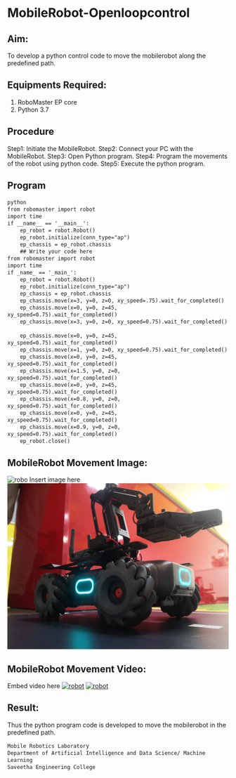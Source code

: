 # MobileRobot-Openloopcontrol
## Aim:
To develop a python control code to move the mobilerobot along the predefined path.
## Equipments Required:
1. RoboMaster EP core
2. Python 3.7
## Procedure
Step1: Initiate the MobileRobot.
Step2: Connect your PC with the MobileRobot.
Step3: Open Python program.
Step4: Program the movements of the robot using python code.
Step5: Execute the python program.
## Program
~~~
python
from robomaster import robot
import time
if __name__ == '__main__':
    ep_robot = robot.Robot()
    ep_robot.initialize(conn_type="ap")
    ep_chassis = ep_robot.chassis
    ## Write your code here
from robomaster import robot
import time
if _name_ == '_main_':
    ep_robot = robot.Robot()
    ep_robot.initialize(conn_type="ap")
    ep_chassis = ep_robot.chassis
    ep_chassis.move(x=3, y=0, z=0, xy_speed=.75).wait_for_completed()
    ep_chassis.move(x=0, y=0, z=45, xy_speed=0.75).wait_for_completed()
    ep_chassis.move(x=3, y=0, z=0, xy_speed=0.75).wait_for_completed()
    
    ep_chassis.move(x=0, y=0, z=45, xy_speed=0.75).wait_for_completed()
    ep_chassis.move(x=1, y=0, z=0, xy_speed=0.75).wait_for_completed()
    ep_chassis.move(x=0, y=0, z=45, xy_speed=0.75).wait_for_completed()
    ep_chassis.move(x=1.5, y=0, z=0, xy_speed=0.75).wait_for_completed()
    ep_chassis.move(x=0, y=0, z=45, xy_speed=0.75).wait_for_completed()
    ep_chassis.move(x=0.8, y=0, z=0, xy_speed=0.75).wait_for_completed()
    ep_chassis.move(x=0, y=0, z=45, xy_speed=0.75).wait_for_completed()
    ep_chassis.move(x=0.9, y=0, z=0, xy_speed=0.75).wait_for_completed()
    ep_robot.close()
~~~
## MobileRobot Movement Image:
![robo](./img/robomaster.png)
Insert image here
![output](robot.jpeg)
## MobileRobot Movement Video:

Embed video here
[![robot](https://img.youtube.com/vi/2qwsmqQ8a4w/0.jpeg)](https://www.youtube.com/watch?v=2qwsmqQ8a4w)
[![robot](https://img.youtube.com/vi/2qwsmqQ8a4w__y/0.jpeg)](https://www.youtube.com/watch?v=2qwsmqQ8a4w__y)

## Result:
Thus the python program code is developed to move the mobilerobot in the predefined path.

```
Mobile Robotics Laboratory
Department of Artificial Intelligence and Data Science/ Machine Learning
Saveetha Engineering College
```
